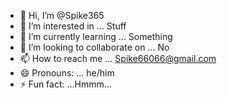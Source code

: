- 👋 Hi, I’m @Spike365
- 👀 I’m interested in ... Stuff
- 🌱 I’m currently learning ... Something
- 💞️ I’m looking to collaborate on ... No
- 📫 How to reach me ... Spike66066@gmail.com
- 😄 Pronouns: ... he/him
- ⚡ Fun fact: ...Hmmm...

<!---
Spike365/Spike365 is a ✨ special ✨ repository because its `README.md` (this file) appears on your GitHub profile.
You can click the Preview link to take a look at your changes.
--->
